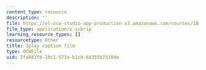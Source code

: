 ```yaml
---
content_type: resource
description: ''
file: https://ol-ocw-studio-app-production.s3.amazonaws.com/courses/18-01sc-single-variable-calculus-fall-2010/2fa883fb10c1573ab1cb64355b7318da_Gbtma_UQpro.vtt
file_type: application/x-subrip
learning_resource_types: []
resourcetype: Other
title: 3play caption file
type: OCWFile
uid: 2fa883fb-10c1-573a-b1cb-64355b7318da
---
```

